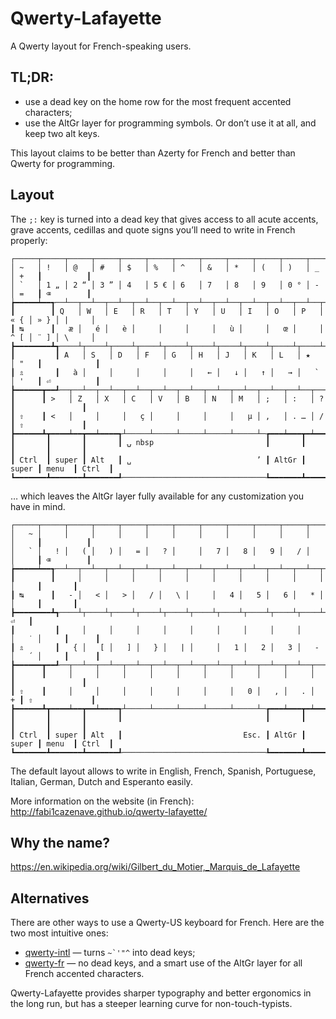 Qwerty-Lafayette
================

A Qwerty layout for French-speaking users.

TL;DR:
------

* use a dead key on the home row for the most frequent accented characters;
* use the AltGr layer for programming symbols. Or don’t use it at all, and keep two alt keys.

This layout claims to be better than Azerty for French and better than Qwerty for programming.

Layout
------

The `;:` key is turned into a dead key that gives access to all acute accents, grave accents, cedillas and quote signs you’ll need to write in French properly:
```
┌─────┬─────┬─────┬─────┬─────┬─────┬─────┬─────┬─────┬─────┬─────┬─────┬─────┲━━━━━━━━━━┓
│ ~   │ !   │ @   │ #   │ $   │ %   │ ^   │ &   │ *   │ (   │ )   │ _   │ +   ┃          ┃
│ `   │ 1 „ │ 2 “ │ 3 ” │ 4   │ 5 € │ 6   │ 7   │ 8   │ 9   │ 0 ° │ -   │ =   ┃ ⌫        ┃
┢━━━━━┷━━┱──┴──┬──┴──┬──┴──┬──┴──┬──┴──┬──┴──┬──┴──┬──┴──┬──┴──┬──┴──┬──┴──┬──┺━━┯━━━━━━━┩
┃        ┃ Q   │ W   │ E   │ R   │ T   │ Y   │ U   │ I   │ O   │ P   │ « { │ » } │ |     │
┃ ↹      ┃   æ │   é │   è │     │     │     │   ù │     │   œ │     │ ^ [ │ ¨ ] │ \     │
┣━━━━━━━━┻┱────┴┬────┴┬────┴┬────┴┬────┴┬────┴┬────┴┬────┴┬────┴┬────┴┬────┴┲━━━━┷━━━━━━━┪
┃         ┃ A   │ S   │ D   │ F   │ G   │ H   │ J   │ K   │ L   │ ★   │ "   ┃            ┃
┃ ⇬       ┃   à │     │     │     │     │   ← │   ↓ │   ↑ │   → │   ` │ '   ┃ ⏎          ┃
┣━━━━━━┳━━┹──┬──┴──┬──┴──┬──┴──┬──┴──┬──┴──┬──┴──┬──┴──┬──┴──┬──┴──┬──┴──┲━━┻━━━━━━━━━━━━┫
┃      ┃ >   │ Z   │ X   │ C   │ V   │ B   │ N   │ M   │ ;   │ :   │ ?   ┃               ┃
┃ ⇧    ┃ <   │     │     │   ç │     │     │     │   µ │ ,   │ . … │ /   ┃ ⇧             ┃
┣━━━━━━┻┳━━━━┷━━┳━━┷━━━━┱┴─────┴─────┴─────┴─────┴─────┴─┲━━━┷━━━┳━┷━━━━━╋━━━━━━━┳━━━━━━━┫
┃       ┃       ┃       ┃ ⍽ nbsp                         ┃       ┃       ┃       ┃       ┃
┃ Ctrl  ┃ super ┃ Alt   ┃ ␣                            ’ ┃ AltGr ┃ super ┃ menu  ┃ Ctrl  ┃
┗━━━━━━━┻━━━━━━━┻━━━━━━━┹────────────────────────────────┺━━━━━━━┻━━━━━━━┻━━━━━━━┻━━━━━━━┛
```

… which leaves the AltGr layer fully available for any customization you have in mind.
```
┌─────┬─────┬─────┬─────┬─────┬─────┬─────┬─────┬─────┬─────┬─────┬─────┬─────┲━━━━━━━━━━┓
│   ~ │     │     │     │     │     │     │     │     │     │     │     │     ┃          ┃
│   ` │   ! │   ( │   ) │   = │   ? │     │   7 │   8 │   9 │   / │     │     ┃ ⌫        ┃
┢━━━━━┷━━┱──┴──┬──┴──┬──┴──┬──┴──┬──┴──┬──┴──┬──┴──┬──┴──┬──┴──┬──┴──┬──┴──┬──┺━━┳━━━━━━━┫
┃        ┃     │     │     │     │     │     │     │     │     │     │     │     ┃       ┃
┃ ↹      ┃   - │   < │   > │   / │   \ │     │   4 │   5 │   6 │   * │     │     ┃       ┃
┣━━━━━━━━┻┱────┴┬────┴┬────┴┬────┴┬────┴┬────┴┬────┴┬────┴┬────┴┬────┴┬────┴┬────┺┓  ⏎   ┃
┃         ┃     │     │     │     │     │     │     │     │     │     │   ˙ │     ┃      ┃
┃ ⇬       ┃   { │   [ │   ] │   } │   | │     │   1 │   2 │   3 │   - │   ´ │     ┃      ┃
┣━━━━━━┳━━┹──┬──┴──┬──┴──┬──┴──┬──┴──┬──┴──┬──┴──┬──┴──┬──┴──┬──┴──┬──┴──┲━━┷━━━━━┻━━━━━━┫
┃      ┃     │     │     │     │     │     │     │     │     │     │     ┃               ┃
┃ ⇧    ┃     │     │     │     │     │     │     │   0 │   , │   . │   + ┃ ⇧             ┃
┣━━━━━━┻┳━━━━┷━━┳━━┷━━━━┱┴─────┴─────┴─────┴─────┴─────┴─┲━━━┷━━━┳━┷━━━━━╋━━━━━━━┳━━━━━━━┫
┃       ┃       ┃       ┃                                ┃       ┃       ┃       ┃       ┃
┃ Ctrl  ┃ super ┃ Alt   ┃                           Esc. ┃ AltGr ┃ super ┃ menu  ┃ Ctrl  ┃
┗━━━━━━━┻━━━━━━━┻━━━━━━━┹────────────────────────────────┺━━━━━━━┻━━━━━━━┻━━━━━━━┻━━━━━━━┛
```

The default layout allows to write in English, French, Spanish, Portuguese, Italian, German, Dutch and Esperanto easily.

More information on the website (in French): http://fabi1cazenave.github.io/qwerty-lafayette/

Why the name?
-------------

https://en.wikipedia.org/wiki/Gilbert_du_Motier,_Marquis_de_Lafayette

Alternatives
------------

There are other ways to use a Qwerty-US keyboard for French. Here are the two most intuitive ones:

* [qwerty-intl](https://en.wikipedia.org/wiki/QWERTY#US-International) — turns ``~`'"^`` into dead keys;
* [qwerty-fr](http://marin.jb.free.fr/qwerty-fr/) — no dead keys, and a smart use of the AltGr layer for all French accented characters.

Qwerty-Lafayette provides sharper typography and better ergonomics in the long run, but has a steeper learning curve for non-touch-typists.

